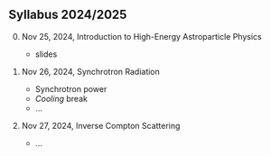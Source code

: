 ## Syllabus 2024/2025

0. Nov 25, 2024, Introduction to High-Energy Astroparticle Physics
   - slides
    
1. Nov 26, 2024, Synchrotron Radiation
   - Synchrotron power
   - *Cooling* break
   - ...
  
2. Nov 27, 2024, Inverse Compton Scattering
   - ...
